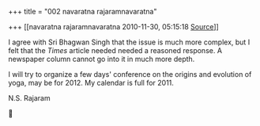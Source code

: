 +++
title = "002 navaratna rajaramnavaratna"

+++
[[navaratna rajaramnavaratna	2010-11-30, 05:15:18 [Source](https://groups.google.com/g/bvparishat/c/yDWF5qMyalA)]]





 I agree with Sri Bhagwan Singh that the issue is much more complex, but I felt that the *Times* article needed needed a reasoned response. A newspaper column cannot go into it in much more depth.



I will try to organize a few days' conference on the origins and evolution of yoga, may be for 2012. My calendar is full for 2011.



N.S. Rajaram  
  



